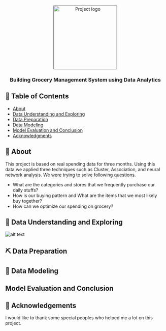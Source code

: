 <p align="center">
  <a href="" rel="noopener">
 <img width=200px height=200px src="https://i.imgur.com/6wj0hh6.jpg" alt="Project logo"></a>
</p>

<h3 align="center">Building Grocery Management System using Data Analytics</h3>

<div align="center">

</div>

## 📝 Table of Contents
- [About](#about)
- [Data Understanding and Exploring](#data_understanding_and_exploring)
- [Data Preparation](#data-preparation)
- [Data Modeling](#data-modeling)
- [Model Evaluation and Conclusion](#model-evaluation-and-conclusion)
- [Acknowledgments](#acknowledgement)

## 🧐 About <a name = "about"></a>
This project is based on real spending data for three months. Using this data we applied three techniques such as Cluster, Association, and neural network analysis. We were trying to solve following questions.

* What are the categories and stores that we frequently purchase our daily stuffs?
* How is our buying pattern and What are the items that we most likely buy together?
* How can we optimize our spending on grocery?

## 🎈 Data Understanding and Exploring <a name="data_understanding_and_exploring"></a>

![alt text](https://github.com/cghimire/Bank-Marketing-Data-Mining/blob/master/Figures/Correlation "Correlation Plot")


## ⛏️ Data Preparation <a name = "data-preparation"></a>



## 🚀 Data Modeling <a name = "data-modeling"></a>


## Model Evaluation and Conclusion <a name = "model-evaluation-and-conclusion"></a>


## 🎉 Acknowledgements <a name = "acknowledgement"></a>
I would like to thank some special peoples who helped me a lot on this project. 
